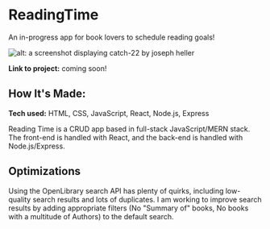 # ReadingTime
An in-progress app for book lovers to schedule reading goals!

![alt: a screenshot displaying catch-22 by joseph heller](https://i.ibb.co/c8BC76d/readingtimesc.png)

**Link to project:** coming soon!

## How It's Made:

**Tech used:** HTML, CSS, JavaScript, React, Node.js, Express

Reading Time is a CRUD app based in full-stack JavaScript/MERN stack. The front-end is handled with React, and the back-end is handled with Node.js/Express. 

## Optimizations

Using the OpenLibrary search API has plenty of quirks, including low-quality search results and lots of duplicates. I am working to improve search results by adding appropriate filters (No "Summary of" books, No books with a multitude of Authors) to the default search.
